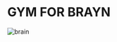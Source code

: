 # GYM FOR BRAYN
![brain](https://images.twinkl.co.uk/tw1n/image/private/t_630/u/ux/brain-gym-wiki_ver_1.png)